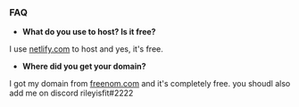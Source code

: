 ### FAQ
* **What do you use to host? Is it free?**

I use [netlify.com](https://netlify.com) to host and yes, it's free.
* **Where did you get your domain?**

I got my domain from [freenom.com](https://freenom.com) and it's completely free. you shoudl also add me on discord rileyisfit#2222
